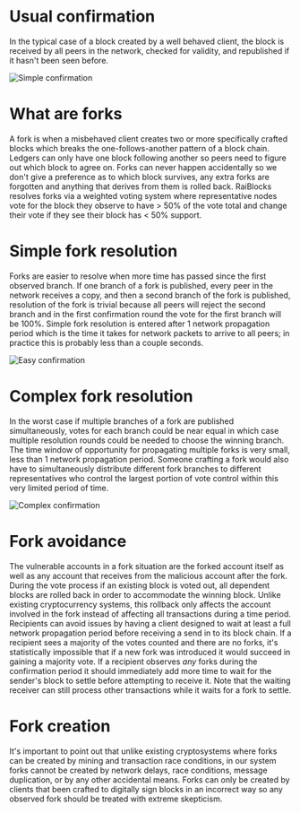 # Usual confirmation
In the typical case of a block created by a well behaved client, the block is received by all peers in the network, checked for validity, and republished if it hasn't been seen before.

![Simple confirmation](https://raw.githubusercontent.com/clemahieu/raiblocks/master/images/confirmation%20-%20simple.gif)

# What are forks
A fork is when a misbehaved client creates two or more specifically crafted blocks which breaks the one-follows-another pattern of a block chain.  Ledgers can only have one block following another so peers need to figure out which block to agree on.  Forks can never happen accidentally so we don't give a preference as to which block survives, any extra forks are forgotten and anything that derives from them is rolled back. RaiBlocks resolves forks via a weighted voting system where representative nodes vote for the block they observe to have > 50% of the vote total and change their vote if they see their block has < 50% support. 

# Simple fork resolution
Forks are easier to resolve when more time has passed since the first observed branch.  If one branch of a fork is published, every peer in the network receives a copy, and then a second branch of the fork is published, resolution of the fork is trivial because all peers will reject the second branch and in the first confirmation round the vote for the first branch will be 100%.  Simple fork resolution is entered after 1 network propagation period which is the time it takes for network packets to arrive to all peers; in practice this is probably less than a couple seconds.

![Easy confirmation](https://github.com/clemahieu/raiblocks/blob/master/images/confirmation%20-%20easy.gif)

# Complex fork resolution
In the worst case if multiple branches of a fork are published simultaneously, votes for each branch could be near equal in which case multiple resolution rounds could be needed to choose the winning branch.  The time window of opportunity for propagating multiple forks is very small, less than 1 network propagation period.  Someone crafting a fork would also have to simultaneously distribute different fork branches to different representatives who control the largest portion of vote control within this very limited period of time.

![Complex confirmation](https://github.com/clemahieu/raiblocks/blob/master/images/confirmation%20-%20complex.gif)

# Fork avoidance
The vulnerable accounts in a fork situation are the forked account itself as well as any account that receives from the malicious account after the fork.  During the vote process if an existing block is voted out, all dependent blocks are rolled back in order to accommodate the winning block.  Unlike existing cryptocurrency systems, this rollback only affects the account involved in the fork instead of affecting all transactions during a time period.  
Recipients can avoid issues by having a client designed to wait at least a full network propagation period before receiving a send in to its block chain.  If a recipient sees a majority of the votes counted and there are no forks, it's statistically impossible that if a new fork was introduced it would succeed in gaining a majority vote.  If a recipient observes *any* forks during the confirmation period it should immediately add more time to wait for the sender's block to settle before attempting to receive it.  Note that the waiting receiver can still process other transactions while it waits for a fork to settle.

# Fork creation
It's important to point out that unlike existing cryptosystems where forks can be created by mining and transaction race conditions, in our system forks cannot be created by network delays, race conditions, message duplication, or by any other accidental means.  Forks can only be created by clients that been crafted to digitally sign blocks in an incorrect way so any observed fork should be treated with extreme skepticism.
